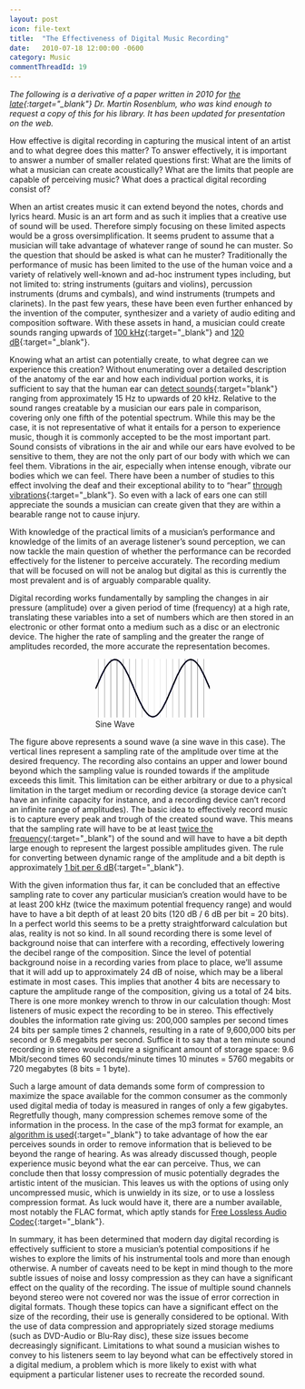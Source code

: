 ```yaml
---
layout: post
icon: file-text
title:  "The Effectiveness of Digital Music Recording"
date:   2010-07-18 12:00:00 -0600
category: Music
commentThreadId: 19
---
```


*The following is a derivative of a paper written in 2010 for [the late](https://shepherdexpress.com/music/on-music/update-memorial-service-dr.-martin-jack-rosenblum-planned-thursday/){:target="_blank"} Dr. Martin Rosenblum, who was kind enough to request a copy of this for his library. It has been updated for presentation on the web.*

How effective is digital recording in capturing the musical intent of an artist and to what degree does this matter? To answer effectively, it is important to answer a number of smaller related questions first: What are the limits of what a musician can create acoustically? What are the limits that people are capable of perceiving music? What does a practical digital recording consist of?

When an artist creates music it can extend beyond the notes, chords and lyrics heard. Music is an art form and as such it implies that a creative use of sound will be used. Therefore simply focusing on these limited aspects would be a gross oversimplification. It seems prudent to assume that a musician will take advantage of whatever range of sound he can muster. So the question that should be asked is what can he muster? Traditionally the performance of music has been limited to the use of the human voice and a variety of relatively well-known and ad-hoc instrument types including, but not limited to: string instruments (guitars and violins), percussion instruments (drums and cymbals), and wind instruments (trumpets and clarinets). In the past few years, these have been even further enhanced by the invention of the computer, synthesizer and a variety of audio editing and composition software. With these assets in hand, a musician could create sounds ranging upwards of [100 kHz](http://www.its.caltech.edu/~boyk/spectra/spectra.htm){:target="_blank"} and [120 dB](http://www.guinnessworldrecords.com/world-records/loudest-blow-of-an-alphorn){:target="_blank"}.

Knowing what an artist can potentially create, to what degree can we experience this creation? Without enumerating over a detailed description of the anatomy of the ear and how each individual portion works, it is sufficient to say that the human ear can [detect sounds](http://hypertextbook.com/facts/2003/ChrisDAmbrose.shtml){:target="blank"} ranging from approximately 15 Hz to upwards of 20 kHz. Relative to the sound ranges creatable by a musician our ears pale in comparison, covering only one fifth of the potential spectrum. While this may be the case, it is not representative of what it entails for a person to experience music, though it is commonly accepted to be the most important part. Sound consists of vibrations in the air and while our ears have evolved to be sensitive to them, they are not the only part of our body with which we can feel them. Vibrations in the air, especially when intense enough, vibrate our bodies which we can feel. There have been a number of studies to this effect involving the deaf and their exceptional ability to to “hear” [through vibrations](http://www.scientificamerican.com/article.cfm?id=brain-scans-show-deaf-sub){:target="_blank"}. So even with a lack of ears one can still appreciate the sounds a musician can create given that they are within a bearable range not to cause injury.

With knowledge of the practical limits of a musician’s performance and knowledge of the limits of an average listener’s sound perception, we can now tackle the main question of whether the performance can be recorded effectively for the listener to perceive accurately. The recording medium that will be focused on will not be analog but digital as this is currently the most prevalent and is of arguably comparable quality. 

Digital recording works fundamentally by sampling the changes in air pressure (amplitude) over a given period of time (frequency) at a high rate, translating these variables into a set of numbers which are then stored in an electronic or other format onto a medium such as a disc or an electronic device. The higher the rate of sampling and the greater the range of amplitudes recorded, the more accurate the representation becomes.

<figure style="max-width: 40%;margin: auto;">
    <img src="/media-library/music/sine-wave-sampling.png">
    <figcaption>Sine Wave</figcaption>
</figure>

The figure above represents a sound wave (a sine wave in this case). The vertical lines represent a sampling rate of the amplitude over time at the desired frequency. The recording also contains an upper and lower bound beyond which the sampling value is rounded towards if the amplitude exceeds this limit. This limitation can be either arbitrary or due to a physical limitation in the target medium or recording device (a storage device can’t have an infinite capacity for instance, and a recording device can’t record an infinite range of amplitudes). The basic idea to effectively record music is to capture every peak and trough of the created sound wave. This means that the sampling rate will have to be at least [twice the frequency](http://www.rctn.org/bruno/npb261/aliasing.pdf)(:target="_blank") of the sound and will have to have a bit depth large enough to represent the largest possible amplitudes given. The rule for converting between dynamic range of the amplitude and a bit depth is approximately [1 bit per 6 dB](https://micro.magnet.fsu.edu/primer/digitalimaging/concepts/dynamicrange.html){:target="_blank"}.

With the given information thus far, it can be concluded that an effective sampling rate to cover any particular musician’s creation would have to be at least 200 kHz (twice the maximum potential frequency range) and would have to have a bit depth of at least 20 bits (120 dB / 6 dB per bit = 20 bits). In a perfect world this seems to be a pretty straightforward calculation but alas, reality is not so kind. In all sound recording there is some level of background noise that can interfere with a recording, effectively lowering the decibel range of the composition. Since the level of potential background noise in a recording varies from place to place, we’ll assume that it will add up to approximately 24 dB of noise, which may be a liberal estimate in most cases. This implies that another 4 bits are necessary to capture the amplitude range of the composition, giving us a total of 24 bits. There is one more monkey wrench to throw in our calculation though: Most listeners of music expect the recording to be in stereo. This effectively doubles the information rate giving us: 200,000 samples per second times 24 bits per sample times 2 channels, resulting in a rate of 9,600,000 bits per second or 9.6 megabits per second. Suffice it to say that a ten minute sound recording in stereo would require a significant amount of storage space: 9.6 Mbit/second times 60 seconds/minute times 10 minutes = 5760 megabits or 720 megabytes (8 bits = 1 byte).

Such a large amount of data demands some form of compression to maximize the space available for the common consumer as the commonly used digital media of today is measured in ranges of only a few gigabytes. Regretfully though, many compression schemes remove some of the information in the process. In the case of the mp3 format for example, an [algorithm is used](https://cs.stanford.edu/people/eroberts/courses/soco/projects/2000-01/data-compression/lossy/mp3/concept.htm){:target="_blank"} to take advantage of how the ear perceives sounds in order to remove information that is believed to be beyond the range of hearing. As was already discussed though, people experience music beyond what the ear can perceive. Thus, we can conclude then that lossy compression of music potentially degrades the artistic intent of the musician. This leaves us with the options of using only uncompressed music, which is unwieldy in its size, or to use a lossless compression format. As luck would have it, there are a number available, most notably the FLAC format, which aptly stands for [Free Lossless Audio Codec](http://flac.sourceforge.net/){:target="_blank"}.

In summary, it has been determined that modern day digital recording is effectively sufficient to store a musician’s potential compositions if he wishes to explore the limits of his instrumental tools and more than enough otherwise. A number of caveats need to be kept in mind though to the more subtle issues of noise and lossy compression as they can have a significant effect on the quality of the recording. The issue of multiple sound channels beyond stereo were not covered nor was the issue of error correction in digital formats. Though these topics can have a significant effect on the size of the recording, their use is generally considered to be optional. With the use of data compression and appropriately sized storage mediums (such as DVD-Audio or Blu-Ray disc), these size issues become decreasingly significant. Limitations to what sound a musician wishes to convey to his listeners seem to lay beyond what can be effectively stored in a digital medium, a problem which is more likely to exist with what equipment a particular listener uses to recreate the recorded sound.
